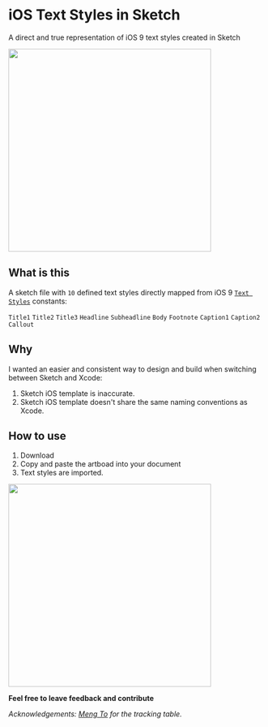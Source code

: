 # iOS Text Styles in Sketch
A direct and true representation of iOS 9 text styles created in Sketch

<img src="http://i.imgur.com/zefIBv9.png" width=400px/>

## What is this

A sketch file with `10` defined text styles directly mapped from iOS 9 [`Text Styles`](https://developer.apple.com/library/ios/documentation/UIKit/Reference/UIFontDescriptor_Class/index.html#//apple_ref/doc/constant_group/Text_Styles) constants:

`Title1`
`Title2`
`Title3`
`Headline`
`Subheadline`
`Body`
`Footnote`
`Caption1`
`Caption2`
`Callout`

## Why

I wanted an easier and consistent way to design and build when switching between Sketch and Xcode:

1. Sketch iOS template is inaccurate.
2. Sketch iOS template doesn't share the same naming conventions as Xcode. 

## How to use

1. Download
2. Copy and paste the artboad into your document
3. Text styles are imported.

<img src="http://i.imgur.com/z232zEy.png" width=400px/>

**Feel free to leave feedback and contribute**

*Acknowledgements: [Meng To](https://designcode.io/iosdesign-guidelines) for the tracking table.*

